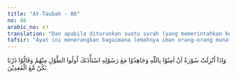 ```yaml
---
title: "At-Taubah - 86"
no: 86
arabic_no: ٨٦
translation: "Dan apabila diturunkan suatu surah (yang memerintahkan kepada orang-orang munafik), “Berimanlah kepada Allah dan berjihadlah bersama Rasul-Nya,” niscaya orang-orang yang kaya dan berpengaruh di antara mereka meminta izin kepadamu (untuk tidak berjihad) dan mereka berkata, “Biarkanlah kami berada bersama orang-orang yang duduk (tinggal di rumah).”"
tafsir: "Ayat ini menerangkan bagaimana lemahnya iman orang-orang munafik dan bagaimana pengecutnya mereka. Bukan saja terdapat pada orang-orang biasa, tetapi juga pada orang-orang kaya. Kalau ada surah turun yang ayat-ayatnya memerintahkan agar beriman dan berjihad bersama Rasulullah, orang-orang kaya dari mereka buru-buru datang menghadap Rasulullah, meminta izin agar tidak ikut berjihad dan berperang. Mereka tidak malu membuat alasan yang dibuat-buat untuk menguatkan permohonan mereka kepada Rasulullah saw, padahal mereka mampu dan kuat untuk berjihad dari segi kesehatan dan kemampuan. Dengan enteng, mereka mengatakan biarlah kami tinggal di rumah bersama orang-orang lemah yang tidak ikut berperang.\n\nCara-cara yang demikian itu menunjukkan bahwa mereka lebih mencintai kesenangan dan harta benda mereka daripada mencintai Allah dan Rasul-Nya. Hal yang serupa ini dijelaskan pula oleh Allah swt dalam firman-Nya:\n\nDan orang-orang yang beriman berkata, \"Mengapa tidak ada suatu surah (tentang perintah jihad) yang diturunkan?\" Maka apabila ada suatu surah diturunkan yang jelas maksudnya dan di dalamnya tersebut (perintah) perang, engkau melihat orang-orang yang di dalam hatinya ada penyakit akan memandang kepadamu seperti pandangan orang yang pingsan karena takut mati. Tetapi itu lebih pantas bagi mereka.\" (Muhammad/47: 20)"
---
```

وَاِذَآ اُنْزِلَتْ سُوْرَةٌ اَنْ اٰمِنُوْا بِاللّٰهِ وَجَاهِدُوْا مَعَ رَسُوْلِهِ اسْتَأْذَنَكَ اُولُوا الطَّوْلِ مِنْهُمْ وَقَالُوْا ذَرْنَا نَكُنْ مَّعَ الْقٰعِدِيْنَ 